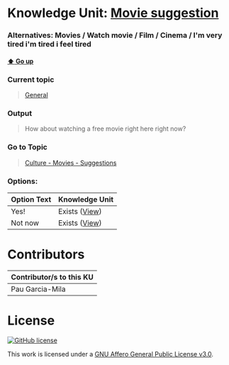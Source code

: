 # Knowledge Unit: [Movie suggestion](../../knowledge_units/general/movie-suggestion.md)
### Alternatives:   Movies   /  Watch movie   /  Film   /  Cinema   /  I&#039;m very tired i&#039;m tired i feel tired 
#### [:arrow_up: Go up](../../topics/general.md)
### Current topic
> [General](../../topics/general.md)
### Output
> How about watching a free movie right here right now?
### Go to Topic
> [Culture - Movies - Suggestions](../../topics/culture-movies-suggestions.md)

### Options: 

| Option Text | Knowledge Unit |
| - | - |  
| Yes!  |  Exists ([View](../../knowledge_units/culture-movies-suggestions/yes.md))  |  
| Not now  |  Exists ([View](../../knowledge_units/culture-movies-suggestions/not-now.md))  | 

# Contributors

| Contributor/s to this KU |
| - | 
| Pau Garcia-Mila |

# License
[![GitHub license](https://img.shields.io/github/license/inbrainz/cerebro)](https://github.com/inbrainz/cerebro/blob/master/LICENSE)

This work is licensed under a [GNU Affero General Public License v3.0](https://www.gnu.org/licenses/agpl-3.0.txt).